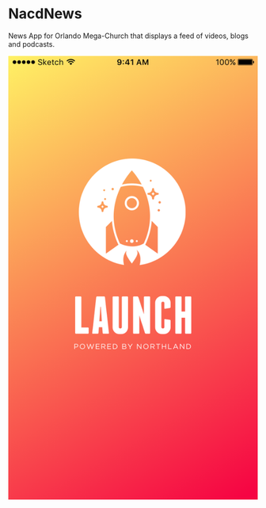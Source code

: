 # NacdNews

News App for Orlando Mega-Church that displays a feed of videos, blogs and podcasts.

![Home](https://github.com/wiseguy16/NacdNews/blob/master/HomeScreen.PNG)
